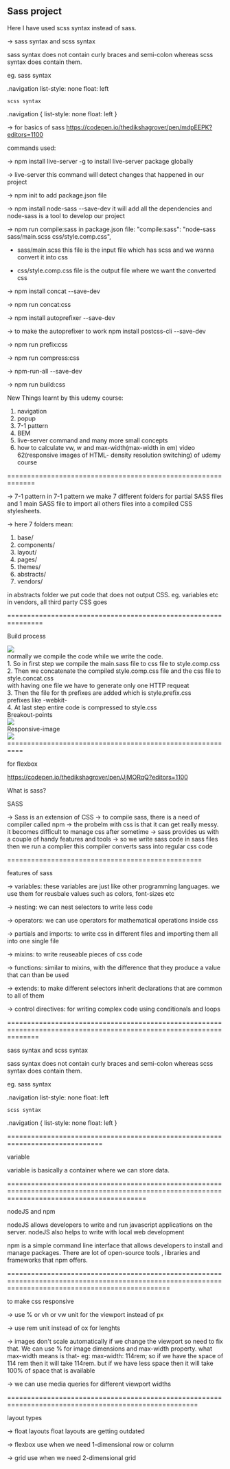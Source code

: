 ## Sass project

Here I have used scss syntax instead of sass.

-> sass syntax and scss syntax

sass syntax does not contain curly braces and semi-colon
whereas scss syntax does contain them.

eg. sass syntax

.navigation
list-style: none
float: left

    scss syntax

.navigation {
list-style: none
float: left
}

-> for basics of sass
https://codepen.io/thedikshagrover/pen/mdpEEPK?editors=1100

commands used:

-> npm install live-server -g
to install live-server package globally

-> live-server
this command will detect changes that happened in our project

-> npm init
to add package.json file

-> npm install node-sass --save-dev
it will add all the dependencies and node-sass is a tool to develop our project

-> npm run compile:sass
in package.json file:
"compile:sass": "node-sass sass/main.scss css/style.comp.css",

- sass/main.scss this file is the input file which has scss and we wanna convert it into css

- css/style.comp.css file is the output file where we want the converted css

-> npm install concat --save-dev

-> npm run concat:css

-> npm install autoprefixer --save-dev

-> to make the autoprefixer to work
npm install postcss-cli --save-dev

-> npm run prefix:css

-> npm run compress:css

-> npm-run-all --save-dev

-> npm run build:css

New Things learnt by this udemy course:

1. navigation
2. popup
3. 7-1 pattern
4. BEM
5. live-server command
   and many more small concepts
6. how to calculate vw, w and max-width(max-width in em)
   video 62(responsive images of HTML- density resolution switching) of udemy course

=============================================================

-> 7-1 pattern
in 7-1 pattern we make 7 different folders for partial SASS files and 1 main SASS file to import all others files into a compiled CSS stylesheets.
 
-> here 7 folders mean:
1. base/
2. components/
3. layout/ 
4. pages/
5. themes/
6. abstracts/
7. vendors/

in abstracts folder we put code that does not output CSS. eg. variables etc
in vendors, all third party CSS goes

===============================================================

Build process

<img src="img/build-process.jpg">
<br>
normally we compile the code while we write the code.<br>
1. So in first step we compile the main.sass file to css file to style.comp.css<br>
2. Then we concatenate the compiled style.comp.css file and the css file to style.concat.css<br>
with having one file we have to generate only one HTTP requeat <br>  
3. Then the file for th prefixes are added which is style.prefix.css<br> 
prefixes like -webkit- <br>
4. At last step entire code is compressed to style.css
<br>
Breakout-points
<br>
<img src="img/breakoutpoints.jpg">
<br>
Responsive-image
<br>
<img src="img/responsive-image.jpg">
<br>
==========================================================

for flexbox

https://codepen.io/thedikshagrover/pen/JjMORqQ?editors=1100


What is sass?

SASS

-> Sass is an extension of CSS
-> to compile sass, there is a need of compiler called npm
-> the probelm with css is that it can get really messy.
it becomes difficult to manage css after sometime
-> sass provides us with a couple of handy features and tools
-> so we write sass code in sass files 
then we run a complier 
this compiler converts sass into regular css code

=================================================

features of sass

-> variables: these variables are just like other programming languages.
we use them for reusbale values such as  colors, font-sizes etc

-> nesting: we can nest selectors to write less code
 
-> operators: we can use operators for mathematical operations inside css

-> partials and imports: to write css in different files and importing them all into one single file

-> mixins: to write reuseable pieces of css code

-> functions: similar to mixins, with the  difference that they produce a value that can than be used

-> extends: to make different selectors inherit declarations that are common to all of them

-> control directives: for writing complex code using conditionals and loops 

====================================================================================================================

sass syntax and scss syntax

sass syntax does not contain curly braces and semi-colon
whereas scss syntax does contain them.

eg. sass syntax

.navigation 
   list-style: none
   float: left

	scss syntax
.navigation {
   list-style: none
   float: left
}

==============================================================================

variable

variable is basically a container where we can store data.


===============================================================================================================================================

nodeJS and npm

nodeJS allows developers to write and run javascript applications on the server.
nodeJS also helps to write with local web development

npm is a simple command line interface that allows developers to install and manage packages.
There are lot of open-source tools , libraries and frameworks that npm offers.

=====================================================================================================================================================

to make css responsive

-> use % or vh or vw unit for the viewport instead of px

-> use rem unit instead of ox for lenghts

-> images don't scale automatically if we change the viewport so need to fix that.
We can use % for image dimensions and max-width property.
what max-width means is that- 
eg: max-width: 114rem;
so if we have the space of 114 rem then it will take 114rem.
but if we have less space then it will take 100% of space  that is available

-> we can use media queries for different viewport widths

======================================================================================================

layout types

-> float layouts
float layouts are getting outdated 

-> flexbox
use when we need 1-dimensional row or column 

-> grid
use when we need 2-dimensional grid 







